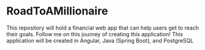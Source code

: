 # RoadToAMillionaire
This repository will hold a financial web app that can help users get to reach their goals. Follow me on this journey of creating this application!  This application will be created in Angular, Java (Spring Boot), and PostgreSQL

